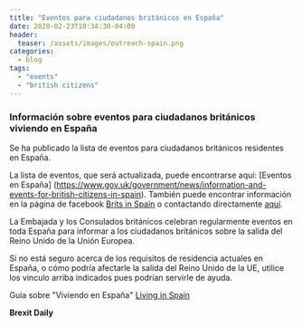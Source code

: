 ```yaml
---
title: "Eventos para ciudadanos británicos en España"
date: 2020-02-23T10:34:30-04:00
header:
  teaser: /assets/images/outreach-spain.png
categories:
  - blog
tags:
  - "events"
  - "british citizens"
---
```


### Información sobre eventos para ciudadanos británicos viviendo en España ###

Se ha publicado la lista de eventos para ciudadanos británicos residentes en España.

La lista de eventos, que será actualizada, puede encontrarse aquí: [Eventos en España] (https://www.gov.uk/government/news/information-and-events-for-british-citizens-in-spain). También puede encontrar información en la página de facebook [Brits in Spain](https://www.facebook.com/BritsInSpain/) o contactando directamente [aquí](https://www.contact-embassy.service.gov.uk/?country=Spain&post=British%20Embassy%20Madrid).

La Embajada y los Consulados británicos celebran regularmente eventos en toda España para informar a los ciudadanos británicos sobre la salida del Reino Unido de la Unión Europea.

Si no está seguro acerca de los requisitos de residencia actuales en España, o cómo podría afectarle la salida del Reino Unido de la UE, utilice los vinculo arriba indicados pues podrían servirle de ayuda.

Guia sobre "Viviendo en España" [Living in Spain](https://www.gov.uk/guidance/living-in-spain)

**Brexit Daily**